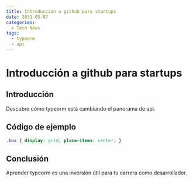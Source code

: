 ```yaml
---
title: Introducción a github para startups
date: 2031-05-07
categories:
  - Tech News
tags:
  - typeorm
  - api
---
```


# Introducción a github para startups

## Introducción

Descubre cómo typeorm está cambiando el panorama de api.

## Código de ejemplo

```css
.box { display: grid; place-items: center; }
```

## Conclusión

Aprender typeorm es una inversión útil para tu carrera como desarrollador.